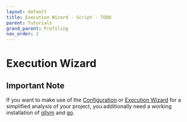 ```yaml
---
layout: default
title: Execution Wizard - Script - TODO
parent: Tutorials
grand_parent: Profiling
nav_order: 2
---
```


# Execution Wizard

## Important Note
If you want to make use of the [Configuration](Configuration_Wizard.md) or [Execution Wizard](Execution_Wizard.md) for a simplified analysis of your project, you additionally need a working installation of [gllvm](https://github.com/SRI-CSL/gllvm) and [go](https://go.dev/doc/install).